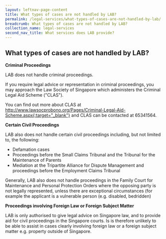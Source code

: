```yaml
---
layout: leftnav-page-content
title: What types of cases are not handled by LAB?
permalink: /legal-services/what-types-of-cases-are-not-handled-by-lab/
breadcrumb: What types of cases are not handled by LAB?
collection_name: legal-services
second_nav_title: What services does LAB provide?
---
```


What types of cases are not handled by LAB?
---

**Criminal Proceedings**<br>

LAB does not handle criminal proceedings.

If you require legal advice or representation in criminal proceedings, you may approach the Law Society of Singapore which administers the Criminal Legal Aid Scheme ("CLAS").

You can find out more about CLAS at http://www.lawsocprobono.org/Pages/Criminal-Legal-Aid-Scheme.aspx{:target="_blank"} and CLAS can be contacted at 65341564.

**Certain Civil Proceedings**<br>

LAB also does not handle certain civil proceedings including, but not limited to, the following:

* Defamation cases
* Proceedings before the Small Claims Tribunal and the Tribunal for the Maintenance of Parents
* Mediation at the Tripartite Alliance for Dispute Management and proceedings before the Employment Claims Tribunal

Generally, LAB also does not handle proceedings in the Family Court for Maintenance and Personal Protection Orders where the opposing party is not legally represented, unless there are exceptional circumstances (for example the applicant is a vulnerable person (e.g. disabled, bedridden)

**Proceedings involving Foreign Law or Foreign Subject Matter**<br>

LAB is only authorised to give legal advice on Singapore law, and to provide aid for civil proceedings in the Singapore courts. Is is therefore unlikely to be able to assist in cases clearly involving foreign law or a foreign subject matter e.g. property outside of Singapore.
